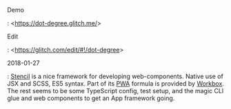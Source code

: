 Demo

:   \<<https://dot-degree.glitch.me/>\>

Edit

:   \<<https://glitch.com/edit/#!/dot-degree>\>

<!-- -->

2018-01-27

:   [Stencil](https://stenciljs.com/pwa) is a nice framework for
    developing web-components. Native use of JSX and SCSS, ES5 syntax.
    Part of its
    [PWA](https://developers.google.com/web/progressive-web-apps)
    formula is provided by
    [Workbox](https://developers.google.com/web/tools/workbox). The rest
    seems to be some TypeScript config, test setup, and the magic CLI
    glue and web components to get an App framework going.
